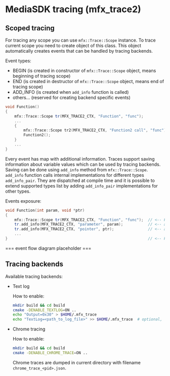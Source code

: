 # MediaSDK tracing (mfx_trace2)

## Scoped tracing

For tracing any scope you can use `mfx::Trace::Scope` instance. To trace current scope you need to create object of this class. This object automatically creates events that can be handled by tracing backends.

Event types:
- BEGIN (is created in constructor of `mfx::Trace::Scope` object, means beginning of tracing scope)
- END (is created in destructor of `mfx::Trace::Scope` object, means end of tracing scope)
- ADD_INFO (is created when `add_info` function is called)
- others... (reserved for creating backend specific events)

```cpp
void Function()
{
    mfx::Trace::Scope tr(MFX_TRACE2_CTX, "Function", "func");
    ...
    {
        mfx::Trace::Scope tr2(MFX_TRACE2_CTX, "Function2 call", "func");
        Function2();
    }
    ...
}
```

Every event has map with additional information. Traces support saving information about variable values which can be used by tracing backends. Saving can be done using `add_info` method from `mfx::Trace::Scope`. `add_info` function calls internal implementations for different types `add_info_pair`. They are dispatched at compile time and it is possible to extend supported types list by adding `add_info_pair` implementations for other types.

Events exposure:
```cpp
void Function(int param, void *ptr)
{
    mfx::Trace::Scope tr(MFX_TRACE2_CTX, "Function", "func");  // <-- Function begin event
    tr.add_info(MFX_TRACE2_CTX, "parameter", param);           // <-- add_info event
    tr.add_info(MFX_TRACE2_CTX, "pointer", ptr);               // <-- add_info event
    ...
}                                                              // <-- Function end event
```

=== event flow diagram placeholder ===

## Tracing backends

Available tracing backends:
- Text log

  How to enable:
  ```sh
  mkdir build && cd build
  cmake -DENABLE_TEXTLOG=ON ..
  echo "Output=0x30" > $HOME/.mfx_trace
  echo "TextLog=<path_to_log_file>" >> $HOME/.mfx_trace  # optional, default log path: /tmp/mfx.log
  ```

- Chrome tracing

  How to enable:
  ```sh
  mkdir build && cd build
  cmake -DENABLE_CHROME_TRACE=ON ..
  ```

  Chrome traces are dumped in current directory with filename `chrome_trace_<pid>.json`.

